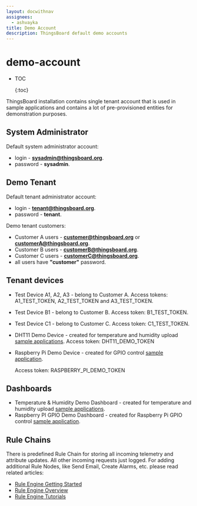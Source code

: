 ```yaml
---
layout: docwithnav
assignees:
  - ashvayka
title: Demo Account
description: ThingsBoard default demo accounts
---
```


# demo-account

* TOC

  {:toc}

ThingsBoard installation contains single tenant account that is used in sample applications and contains a lot of pre-provisioned entities for demonstration purposes.

## System Administrator

Default system administrator account:

* login - **sysadmin@thingsboard.org**.
* password - **sysadmin**.

## Demo Tenant

Default tenant administrator account:

* login - **tenant@thingsboard.org**.
* password - **tenant**.

Demo tenant customers:

* Customer A users -  **customer@thingsboard.org** or **customerA@thingsboard.org**.
* Customer B users -  **customerB@thingsboard.org**.
* Customer C users -  **customerC@thingsboard.org**.
* all users have **"customer"** password. 

## Tenant devices

* Test Device A1, A2, A3 - belong to Customer A. Access tokens: A1\_TEST\_TOKEN, A2\_TEST\_TOKEN and A3\_TEST\_TOKEN.
* Test Device B1 - belong to Customer B. Access token: B1\_TEST\_TOKEN.
* Test Device C1 - belong to Customer C. Access token: C1\_TEST\_TOKEN.
* DHT11 Demo Device - created for temperature and humidity upload [sample applications](https://github.com/caoyingde/thingsboard.github.io/tree/9437083b88083a9b2563248432cbbe460867fbaf/docs/samples/nodemcu/temperature/README.md). Access token: DHT11\_DEMO\_TOKEN
* Raspberry Pi Demo Device - created for GPIO control [sample application](https://github.com/caoyingde/thingsboard.github.io/tree/9437083b88083a9b2563248432cbbe460867fbaf/docs/samples/raspberry/gpio/README.md).

  Access token: RASPBERRY\_PI\_DEMO\_TOKEN

## Dashboards

* Temperature & Humidity Demo Dashboard - created for temperature and humidity upload [sample applications](https://github.com/caoyingde/thingsboard.github.io/tree/9437083b88083a9b2563248432cbbe460867fbaf/docs/samples/nodemcu/temperature/README.md).
* Raspberry PI GPIO Demo Dashboard - created for Raspberry Pi GPIO control [sample application](https://github.com/caoyingde/thingsboard.github.io/tree/9437083b88083a9b2563248432cbbe460867fbaf/docs/samples/raspberry/gpio/README.md).

## Rule Chains

There is predefined Rule Chain for storing all incoming telemetry and attribute updates. All other incoming requests just logged. For adding additional Rule Nodes, like Send Email, Create Alarms, etc. please read related articles:

* [Rule Engine Getting Started](https://github.com/caoyingde/thingsboard.github.io/tree/9437083b88083a9b2563248432cbbe460867fbaf/docs/user-guide/rule-engine-2-0/re-getting-started/README.md)
* [Rule Engine Overview](https://github.com/caoyingde/thingsboard.github.io/tree/9437083b88083a9b2563248432cbbe460867fbaf/docs/user-guide/rule-engine-2-0/overview/README.md)
* [Rule Engine Tutorials](https://github.com/caoyingde/thingsboard.github.io/tree/9437083b88083a9b2563248432cbbe460867fbaf/docs/user-guide/rule-engine-2-0/overview/README.md#tutorials)

